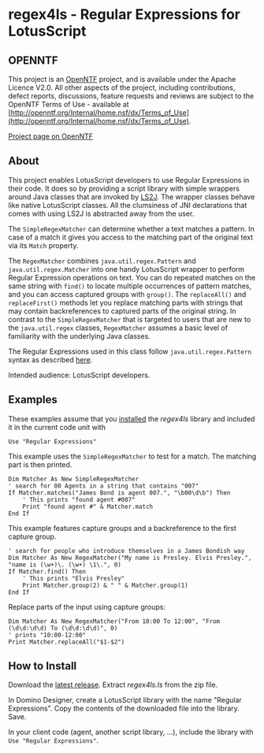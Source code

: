 # regex4ls - Regular Expressions for LotusScript

## OPENNTF

This project is an [OpenNTF](https://openntf.org/) project, and is available under the Apache Licence V2.0. All other aspects of the project, including contributions, defect reports, discussions, feature requests and reviews are subject to the OpenNTF Terms of Use - available at [http://openntf.org/Internal/home.nsf/dx/Terms_of_Use](http://openntf.org/Internal/home.nsf/dx/Terms_of_Use).

[Project page on OpenNTF](https://openntf.org/main.nsf/project.xsp?r=project/Regular%20Expressions%20for%20LotusScript/)

## About

This project enables LotusScript developers to use Regular Expressions in their code. 
It does so by providing a script library with simple wrappers around Java classes that are invoked by [LS2J](https://www-01.ibm.com/support/knowledgecenter/SSVRGU_9.0.1/com.ibm.designer.domino.main.doc/LSAZ_ABOUT_LS2J.html). 
The wrapper classes behave like native LotusScript classes. All the clumsiness of JNI declarations that comes with using LS2J is abstracted away from the user.

The `SimpleRegexMatcher` can determine whether a text matches a pattern. 
In case of a match it gives you access to the matching part of the original text via its `Match` property.

The `RegexMatcher` combines `java.util.regex.Pattern` and `java.util.regex.Matcher` into one handy LotusScript wrapper to perform Regular Expression operations on text. 
You can do repeated matches on the same string with `find()` to locate multiple occurrences of pattern matches, and you can access captured groups with `group()`. 
The `replaceAll()` and `replaceFirst()` methods let you replace matching parts with strings that may contain backreferences to captured parts of the original string. 
In contrast to the `SimpleRegexMatcher` that is targeted to users that are new to the `java.util.regex` classes, `RegexMatcher` assumes a basic level of familiarity with the underlying Java classes.

The Regular Expressions used in this class follow `java.util.regex.Pattern` syntax as described [here](http://docs.oracle.com/javase/6/docs/api/java/util/regex/Pattern.html).

Intended audience: LotusScript developers.

## Examples

These examples assume that you [installed](#how-to-install) the _regex4ls_ library and included it in the current code unit with
```vbnet
Use "Regular Expressions"
```

This example uses the `SimpleRegexMatcher` to test for a match. The matching part is then printed.
```vbnet
Dim Matcher As New SimpleRegexMatcher
' search for 00 Agents in a string that contains "007"
If Matcher.matches("James Bond is agent 007.", "\b00\d\b") Then
    ' This prints "found agent #007"
    Print "found agent #" & Matcher.match
End If
```

This example features capture groups and a backreference to the first capture group.
```vbnet
' search for people who introduce themselves in a James Bondish way
Dim Matcher As New RegexMatcher("My name is Presley. Elvis Presley.", "name is (\w+)\. (\w+) \1\.", 0)
If Matcher.find() Then
    ' This prints "Elvis Presley"
    Print Matcher.group(2) & " " & Matcher.group(1)
End If
```

Replace parts of the input using capture groups:
```vbnet
Dim Matcher As New RegexMatcher("From 10:00 To 12:00", "From (\d\d:\d\d) To (\d\d:\d\d)", 0)
' prints "10:00-12:00"
Print Matcher.replaceAll("$1-$2")
```

## How to Install

Download the [latest release](https://github.com/OpenNTF/regex4ls/releases/latest). Extract _regex4ls.ls_ from the zip file.

In Domino Designer, create a LotusScript library with the name "Regular Expressions". Copy the contents of the downloaded file into the library. Save. 

In your client code (agent, another script library, ...), include the library with `Use "Regular Expressions"`.